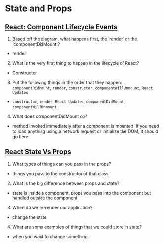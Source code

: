# State and Props

## [React: Component Lifecycle Events](https://medium.com/@joshuablankenshipnola/react-component-lifecycle-events-cb77e670a093)

1. Based off the diagram, what happens first, the ‘render’ or the ‘componentDidMount’?

* render

2. What is the very first thing to happen in the lifecycle of React?

* Constructor

3. Put the following things in the order that they happen: `componentDidMount`, `render`, `constructor`, `componentWillUnmount`, `React Updates`

* `constructor`, `render`, `React Updates`, `componentDidMount`, `componentWillUnmount`

4. What does componentDidMount do?

*  method invoked immediately after a component is mounted. If you need to load anything using a network request or initialize the DOM, it should go here

## [React State Vs Props](https://www.youtube.com/watch?v=IYvD9oBCuJI)

1. What types of things can you pass in the props?

* things you pass to the constructor of that class

2. What is the big difference between props and state?

* state is inside a component, props you pass into the component but handled outside the component

3. When do we re-render our application?

* change the state

4. What are some examples of things that we could store in state?

* when you want to change something 